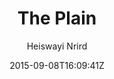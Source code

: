 ---
title: "The Plain"
github: https://github.com/heiswayi/the-plain
demo: https://heiswayi.github.io/the-plain/
author: Heiswayi Nrird
ssg:
  - Jekyll
cms:
  - No Cms
date: 2015-09-08T16:09:41Z
github_branch: master
description: "A minimalist Jekyll theme, ideally designed for your personal blog use."
stale: true
---